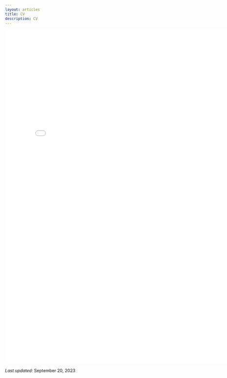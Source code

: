```yaml
---
layout: articles
title: CV
description: CV
---
```


<p></p>
<embed src="/files/CV_202309.pdf" width="800" height="1100"></embed>
<p><i>Last updated:</i> September 20, 2023</p>



